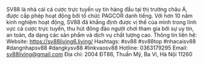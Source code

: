 SV88 là nhà cái cá cược trực tuyến uy tín hàng đầu tại thị trường châu Á, được cấp phép hoạt động bởi tổ chức PAGCOR danh tiếng. Với hơn 10 năm kinh nghiệm hoạt động, SV88 đã khẳng định được vị thế của mình trong lĩnh vực cá cược trực tuyến, thu hút đông đảo người chơi tham gia bởi sự uy tín, an toàn, đa dạng các sản phẩm và dịch vụ chất lượng cao.
Thông tin liên hệ:
Website: https://sv88living6.living/ 
Hashtags: #sv88 #sv88top #nhacaisv88 #dangnhapsv88 #dangkysv88 #linkvaosv88
Hotline: 0363179295
Email: sv88living@gmail.com
Địa chỉ: 2004 ĐT86, Thuần Mỹ, Ba Vì, Hà Nội 11260